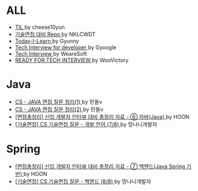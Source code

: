 # ALL
- [ TIL ](https://github.com/cheese10yun/TIL) by cheese10yun
- [ 기술면접 대비 Repo ](https://github.com/NKLCWDT/cs) by NKLCWDT
- [ Today-I-Learn ](https://github.com/wjdrbs96/Today-I-Learn/tree/master/Interview) by Gyunny
- [ Tech Interview for developer ](https://github.com/gyoogle/tech-interview-for-developer) by Gyoogle
- [ Tech Interview ](https://github.com/WeareSoft/tech-interview) by WeareSoft
- [ READY FOR TECH INTERVIEW ](https://github.com/WooVictory/Ready-For-Tech-Interview) by WooVictory



# Java
- [ CS - JAVA 면접 질문 정리(1) ](https://thalals.tistory.com/314) by 민돌v
- [ CS - JAVA 면접 질문 정리(2) ](https://thalals.tistory.com/315) by 민돌v
- [ [면접총정리] 신입 개발자 인터뷰 대비 총정리 자료 - ⑥ 자바(Java) ](https://hoons-dev.tistory.com/96?category=1091955) by HOON
- [ [기술면접] CS 기술면접 질문 - 개발 언어 (7/8) ](https://mangkyu.tistory.com/94) by 망나니개발자



# Spring
- [ [면접총정리] 신입 개발자 인터뷰 대비 총정리 자료 - ⑦ 백엔드(Java Spring 기반) ](https://hoons-dev.tistory.com/97?category=1091955) by HOON
- [ [기술면접] CS 기술면접 질문 - 백엔드 (8/8) ](https://mangkyu.tistory.com/95) by 망나니개발자
